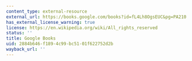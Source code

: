 ```yaml
---
content_type: external-resource
external_url: https://books.google.com/books?id=fL4Lh8OgsEUC&pg=PA210
has_external_license_warning: true
license: https://en.wikipedia.org/wiki/All_rights_reserved
status: ''
title: Google Books
uid: 2884b646-f189-4c99-bc51-01f622752d2b
wayback_url: ''
---
```

